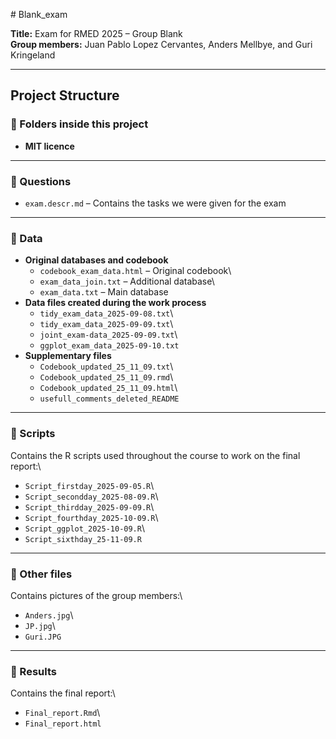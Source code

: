 \# Blank_exam

**Title:** Exam for RMED 2025 – Group Blank\
**Group members:** Juan Pablo Lopez Cervantes, Anders Mellbye, and Guri Kringeland

------------------------------------------------------------------------

## Project Structure

### 📂 Folders inside this project

-   **MIT licence**

------------------------------------------------------------------------

### 📂 Questions

-   `exam.descr.md` – Contains the tasks we were given for the exam

------------------------------------------------------------------------

### 📂 Data

-   **Original databases and codebook**
    -   `codebook_exam_data.html` – Original codebook\
    -   `exam_data_join.txt` – Additional database\
    -   `exam_data.txt` – Main database
-   **Data files created during the work process**
    -   `tidy_exam_data_2025-09-08.txt`\
    -   `tidy_exam_data_2025-09-09.txt`\
    -   `joint_exam-data_2025-09-09.txt`\
    -   `ggplot_exam_data_2025-09-10.txt`
-   **Supplementary files**
    -   `Codebook_updated_25_11_09.txt`\
    -   `Codebook_updated_25_11_09.rmd`\
    -   `Codebook_updated_25_11_09.html`\
    -   `usefull_comments_deleted_README`

------------------------------------------------------------------------

### 📂 Scripts

Contains the R scripts used throughout the course to work on the final report:\
- `Script_firstday_2025-09-05.R`\
- `Script_secondday_2025-08-09.R`\
- `Script_thirdday_2025-09-09.R`\
- `Script_fourthday_2025-10-09.R`\
- `Script_ggplot_2025-10-09.R`\
- `Script_sixthday_25-11-09.R`

------------------------------------------------------------------------

### 📂 Other files

Contains pictures of the group members:\
- `Anders.jpg`\
- `JP.jpg`\
- `Guri.JPG`

------------------------------------------------------------------------

### 📂 Results

Contains the final report:\
- `Final_report.Rmd`\
- `Final_report.html`
